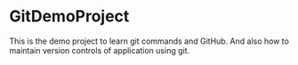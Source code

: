 # GitDemoProject
This is the demo project to learn git commands and GitHub. And also how to maintain version controls of application using git.
